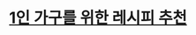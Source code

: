 <div align="center">  

# [1인 가구를 위한 레시피 추천](https://github.com/nikel4610/Machine_Learning_forStudy/tree/main/Project)  

</div>
